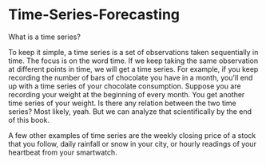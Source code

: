 # Time-Series-Forecasting
What is a time series?

To keep it simple, a time series is a set of observations taken sequentially in time. The focus is on the
word time. If we keep taking the same observation at different points in time, we will get a time series.
For example, if you keep recording the number of bars of chocolate you have in a month, you'll end
up with a time series of your chocolate consumption. Suppose you are recording your weight at the
beginning of every month. You get another time series of your weight. Is there any relation between
the two time series? Most likely, yeah. But we can analyze that scientifically by the end of this book.

A few other examples of time series are the weekly closing price of a stock that you follow, daily rainfall
or snow in your city, or hourly readings of your heartbeat from your smartwatch.
